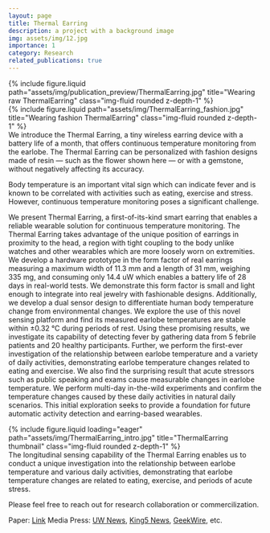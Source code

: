 ```yaml
---
layout: page
title: Thermal Earring
description: a project with a background image
img: assets/img/12.jpg
importance: 1
category: Research
related_publications: true
---
```



<div class="row justify-content-sm-center">
    <div class="col-sm-8 mt-3 mt-md-0">
        {% include figure.liquid path="assets/img/publication_preview/ThermalEarring.jpg" title="Wearing raw ThermalEarring" class="img-fluid rounded z-depth-1" %}
    </div>
    <div class="col-sm-4 mt-3 mt-md-0">
        {% include figure.liquid path="assets/img/ThermalEarring_fashion.jpg" title="Wearing fashion ThermalEarring" class="img-fluid rounded z-depth-1" %}
    </div>
</div>
<div class="caption">
    We introduce the Thermal Earring, a tiny wireless earring device with a battery life of a month, that offers continuous temperature monitoring from the earlobe. The Thermal Earring can be personalized with fashion designs made of resin — such as the flower shown here — or with a gemstone, without negatively affecting its accuracy.
</div>



Body temperature is an important vital sign which can indicate fever and is known to be correlated with activities such as eating, exercise and stress. However, continuous temperature monitoring poses a significant challenge.

We present Thermal Earring, a first-of-its-kind smart earring that enables a reliable wearable solution for continuous temperature monitoring. The Thermal Earring takes advantage of the unique position of earrings in proximity to the head, a region with tight coupling to the body unlike watches and other wearables which are more loosely worn on extremities. We develop a hardware prototype in the form factor of real earrings measuring a maximum width of 11.3 mm and a length of 31 mm, weighing 335 mg, and consuming only 14.4 uW which enables a battery life of 28 days in real-world tests. We demonstrate this form factor is small and light enough to integrate into real jewelry with fashionable designs. Additionally, we develop a dual sensor design to differentiate human body temperature change from environmental changes. We explore the use of this novel sensing platform and find its measured earlobe temperatures are stable within ±0.32 °C during periods of rest. Using these promising results, we investigate its capability of detecting fever by gathering data from 5 febrile patients and 20 healthy participants. Further, we perform the first-ever investigation of the relationship between earlobe temperature and a variety of daily activities, demonstrating earlobe temperature changes related to eating and exercise. We also find the surprising result that acute stressors such as public speaking and exams cause measurable changes in earlobe temperature. We perform multi-day in-the-wild experiments and confirm the temperature changes caused by these daily activities in natural daily scenarios. This initial exploration seeks to provide a foundation for future automatic activity detection and earring-based wearables.


<div class="row">
    <div class="col-sm mt-3 mt-md-0">
        {% include figure.liquid loading="eager" path="assets/img/ThermalEarring_intro.jpg" title="ThermalEarring thumbnail" class="img-fluid rounded z-depth-1" %}
    </div>
</div>
<div class="caption">
    The longitudinal sensing capability of the Thermal Earring enables us to conduct a unique investigation into the relationship between earlobe temperature and various daily activities, demonstrating that earlobe temperature changes are related to eating, exercise, and periods of acute stress.
</div>




Please feel free to reach out for research collaboration or commercilization.

Paper: <a href="https://dl.acm.org/doi/10.1145/3631440">Link</a> 
Media Press: <a href="https://www.washington.edu/news/2024/02/07/smart-earrings-can-monitor-temperature/">UW News</a>, <a href="https://www.king5.com/article/news/health/uw-developed-smart-earrings-body-temperature-healthlink/281-e6aa6d61-38d1-4aff-bb26-349e1f8f246e">King5 News</a>, <a href="https://www.geekwire.com/2024/new-jewel-in-wearable-tech-uw-researchers-create-smart-earring-to-monitor-body-temperature/">GeekWire</a>, etc.

